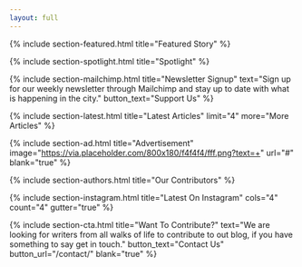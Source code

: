 ```yaml
---
layout: full
---
```


{% include section-featured.html title="Featured Story" %}


{% include section-spotlight.html title="Spotlight" %}


{% include section-mailchimp.html title="Newsletter Signup" text="Sign up for our weekly newsletter through Mailchimp and stay up to date with what is happening in the city." button_text="Support Us" %}


{% include section-latest.html title="Latest Articles" limit="4" more="More Articles" %}


{% include section-ad.html title="Advertisement" image="https://via.placeholder.com/800x180/f4f4f4/fff.png?text=+" url="#" blank="true" %}


{% include section-authors.html title="Our Contributors" %}


{% include section-instagram.html title="Latest On Instagram" cols="4" count="4" gutter="true" %}


{% include section-cta.html title="Want To Contribute?" text="We are looking for writers from all walks of life to contribute to out blog, if you have something to say get in touch." button_text="Contact Us" button_url="/contact/" blank="true" %}


<!-- 
{% include section-author.html author="john" title="Hello, I am Jane! Welcome to my blog." %} 
-->
